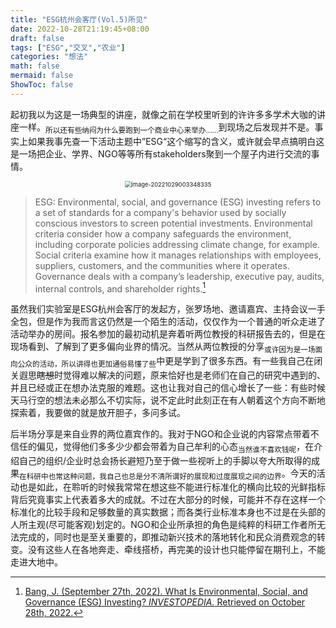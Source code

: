 ```yaml
---
title: "ESG杭州会客厅(Vol.5)所见"
date: 2022-10-28T21:19:45+08:00
draft: false
tags: ["ESG","交叉","农业"]
categories: "想法"
math: false
mermaid: false
ShowToc: false
---
```


起初我以为这是一场典型的讲座，就像之前在学校里听到的许许多多学术大咖的讲座一样。<sub>所以还有些纳闷为什么要跑到一个商业中心来举办……</sub>到现场之后发现并不是。事实上如果我事先查一下活动主题中”ESG“这个缩写的含义，或许就会早点搞明白这是一场把企业、学界、NGO等等所有stakeholders聚到一个屋子内进行交流的事情。

<!--more-->

<center>
<img src="/images/image-20221029003348335.png" alt="image-20221029003348335" style="zoom:67%;" />
</center>

> ESG: Environmental, social, and governance (ESG) investing refers to a set of standards for a company's behavior used by socially conscious investors to screen potential investments. Environmental criteria consider how a company safeguards the environment, including corporate policies addressing climate change, for example. Social criteria examine how it manages relationships with employees, suppliers, customers, and the communities where it operates. Governance deals with a company’s leadership, executive pay, audits, internal controls, and shareholder rights.[^1]

虽然我们实验室是ESG杭州会客厅的发起方，张罗场地、邀请嘉宾、主持会议一手全包，但是作为我而言这仍然是一个陌生的活动，仅仅作为一个普通的听众走进了活动举办的房间。报名参加的最初动机是奔着听两位教授的科研报告去的，但是在现场看到、了解到了更多偏向业界的情况。当然从两位教授的分享<sub>或许因为是一场面向公众的活动，所以讲得也更加通俗易懂了些</sub>中更是学到了很多东西。有一些我自己在闭关遐思<s>瞎想</s>时觉得难以解决的问题，原来恰好也是老师们在自己的研究中遇到的、并且已经或正在想办法克服的难题。这也让我对自己的信心增长了一些：有些时候天马行空的想法未必那么不切实际，说不定此时此刻正在有人朝着这个方向不断地探索着，我要做的就是放开胆子，多问多试。

后半场分享是来自业界的两位嘉宾作的。我对于NGO和企业说的内容常点带着不信任的偏见，觉得他们多多少少都会带着为自己牟利的心态<sub>当然谁不喜欢钱呢</sub>，在介绍自己的组织/企业时总会扬长避短乃至于做一些视听上的手脚以夸大所取得的成果<sub>在科研中也常这种问题，我自己也总是分不清所谓好的展现和过度展现之间的边界</sub>。今天的活动也是如此，在聆听的时候我常常在想这些不能进行标准化的横向比较的光鲜指标背后究竟事实上代表着多大的成就。不过在大部分的时候，可能并不存在这样一个标准化的比较手段和足够数量的真实数据；而各类行业标准本身也不过是在头部的人所主观(尽可能客观)划定的。NGO和企业所承担的角色是纯粹的科研工作者所无法完成的，同时也是至关重要的，即推动新兴技术的落地转化和民众消费观念的转变。没有这些人在各地奔走、牵线搭桥，再完美的设计也只能停留在期刊上，不能走进大地中。



[^1]: [Bang, J. (September 27th, 2022). What Is Environmental, Social, and Governance (ESG) Investing? *INVESTOPEDIA.* Retrieved on October 28th, 2022.](https://www.investopedia.com/terms/e/environmental-social-and-governance-esg-criteria.asp)


